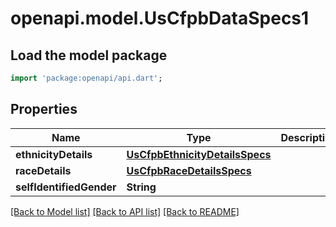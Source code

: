 # openapi.model.UsCfpbDataSpecs1

## Load the model package
```dart
import 'package:openapi/api.dart';
```

## Properties
Name | Type | Description | Notes
------------ | ------------- | ------------- | -------------
**ethnicityDetails** | [**UsCfpbEthnicityDetailsSpecs**](UsCfpbEthnicityDetailsSpecs.md) |  | [optional] 
**raceDetails** | [**UsCfpbRaceDetailsSpecs**](UsCfpbRaceDetailsSpecs.md) |  | [optional] 
**selfIdentifiedGender** | **String** |  | [optional] 

[[Back to Model list]](../README.md#documentation-for-models) [[Back to API list]](../README.md#documentation-for-api-endpoints) [[Back to README]](../README.md)


